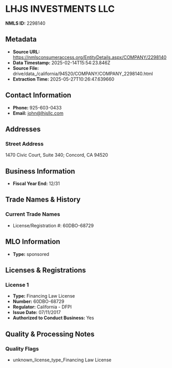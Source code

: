 # LHJS INVESTMENTS LLC

**NMLS ID:** 2298140

## Metadata
- **Source URL:** https://nmlsconsumeraccess.org/EntityDetails.aspx/COMPANY/2298140
- **Data Timestamp:** 2025-02-14T15:54:23.846Z
- **Source File:** drive/data_/california/94520/COMPANY/COMPANY_2298140.html
- **Extraction Time:** 2025-05-27T10:26:47.639660

## Contact Information
- **Phone:** 925-603-0433
- **Email:** john@lhjsllc.com

## Addresses
### Street Address
1470 Civic Court, Suite 340; Concord, CA 94520

## Business Information
- **Fiscal Year End:** 12/31

## Trade Names & History
### Current Trade Names
- License/Registration #: 60DBO-68729

## MLO Information
- **Type:** sponsored

## Licenses & Registrations

### License 1
- **Type:** Financing Law License
- **Number:** 60DBO-68729
- **Regulator:** California - DFPI
- **Issue Date:** 07/11/2017
- **Authorized to Conduct Business:** Yes

## Quality & Processing Notes
### Quality Flags
- unknown_license_type_Financing Law License
